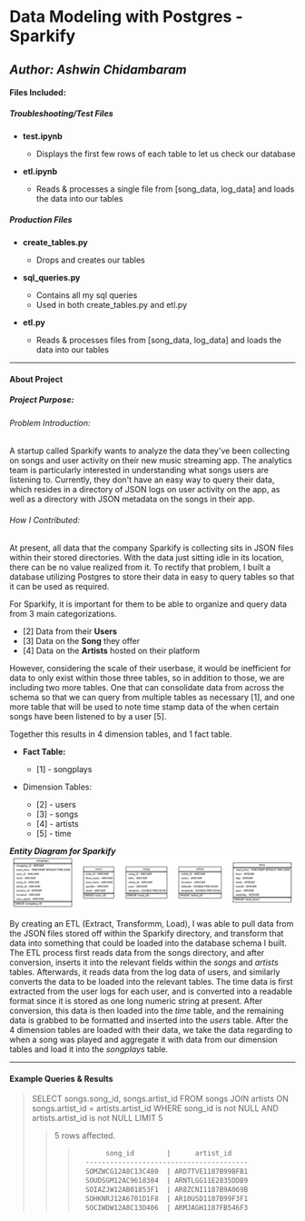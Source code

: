 # Data Modeling with Postgres - Sparkify
## *Author: Ashwin Chidambaram*

#### **Files Included:**
##### Troubleshooting/Test Files

  - **test.ipynb**
    - Displays the first few rows of each table to let us check our database

  - **etl.ipynb**
    - Reads & processes a single file from [song_data, log_data] and loads the data into our tables

##### Production Files

  - **create_tables.py**
    - Drops and creates our tables

  - **sql_queries.py**
    - Contains all my sql queries
    - Used in both create_tables.py and etl.py

  - **etl.py**
    - Reads & processes files from [song_data, log_data] and loads the data into our tables

-----------------------------------------

#### **About Project**

##### **Project Purpose:**
###### Problem Introduction:
A startup called Sparkify wants to analyze the data they've been collecting on songs and user activity on their new music streaming app. The analytics team is particularly interested in understanding what songs users are listening to. Currently, they don't have an easy way to query their data, which resides in a directory of JSON logs on user activity on the app, as well as a directory with JSON metadata on the songs in their app.

###### How I Contributed:
At present, all data that the company Sparkify is collecting sits in JSON files within their stored directories. With the data just sitting idle in its location, there can be no value realized from it. To rectify that problem, I built a database utilizing Postgres to store their data in easy to query tables so that it can be used as required.

For Sparkify, it is important for them to be able to organize and query data from 3 main categorizations.

  - [2] Data from their **Users**
  - [3] Data on the **Song** they offer
  - [4] Data on the **Artists** hosted on their platform

However, considering the scale of their userbase, it would be inefficient for data to only exist within those three tables, so in addition to those, we are including two more tables. One that can consolidate data from across the schema so that we can query from multiple tables as necessary [1], and one more table that will be used to note time stamp data of the when certain songs have been listened to by a user [5].

Together this results in 4 dimension tables, and 1 fact table.

  - **Fact Table:**
    - [1] - songplays

  - Dimension Tables:
    - [2] - users
    - [3] - songs
    - [4] - artists
    - [5] - time

***Entity Diagram for Sparkify***
![ER Diagram for Database](sparkifydb_erd.png)

By creating an ETL (Extract, Transformm, Load), I was able to pull data from the JSON files stored off within the Sparkify directory, and transform that data into something that could be loaded into the database schema I built. The ETL process first reads data from the songs directory, and after conversion, inserts it into the relevant fields within the *songs* and *artists* tables. Afterwards, it reads data from the log data of users, and similarly converts the data to be loaded into the relevant tables. The time data is first extracted from the user logs for each user, and is converted into a readable format since it is stored as one long numeric string at present. After conversion, this data is then loaded into the *time* table, and the remaining data is grabbed to be formatted and inserted into the *users* table. After the 4 dimension tables are loaded with their data, we take the data regarding to when a song was played and aggregate it with data from our dimension tables and load it into the *songplays* table.

-----------------------------------------
#### **Example Queries & Results**

> SELECT songs.song_id, songs.artist_id FROM songs JOIN artists ON songs.artist_id = artists.artist_id WHERE song_id is not NULL AND artists.artist_id is not NULL LIMIT 5
>> 5 rows affected.
>>>            song_id        |      artist_id
>>>       ----------------------------------------
>>>       SOMZWCG12A8C13C480  | ARD7TVE1187B99BFB1
>>>       SOUDSGM12AC9618304  | ARNTLGG11E2835DDB9
>>>       SOIAZJW12AB01853F1  | AR8ZCNI1187B9A069B
>>>       SOHKNRJ12A6701D1F8  | AR10USD1187B99F3F1
>>>       SOCIWDW12A8C13D406  | ARMJAGH1187FB546F3
